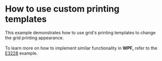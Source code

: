 # How to use custom printing templates


This example demonstrates how to use grid's printing templates to change the grid printing appearance.<br /><br />To learn more on how to implement similar functionality in <strong>WPF,</strong> refer to the <a href="https://www.devexpress.com/Support/Center/p/E3228">E3228</a> example.

<br/>


